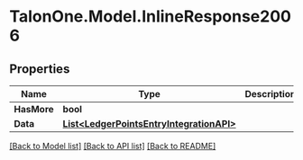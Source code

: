 # TalonOne.Model.InlineResponse2006
## Properties

Name | Type | Description | Notes
------------ | ------------- | ------------- | -------------
**HasMore** | **bool** |  | 
**Data** | [**List&lt;LedgerPointsEntryIntegrationAPI&gt;**](LedgerPointsEntryIntegrationAPI.md) |  | 

[[Back to Model list]](../README.md#documentation-for-models) [[Back to API list]](../README.md#documentation-for-api-endpoints) [[Back to README]](../README.md)


